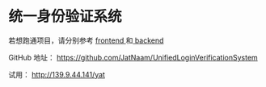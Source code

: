 # 统一身份验证系统

若想跑通项目，请分别参考 [ frontend ](frontend/README.md) 和[ backend ](backend/README.md) 

GitHub 地址：
<https://github.com/JatNaam/UnifiedLoginVerificationSystem>

试用：
<http://139.9.44.141/yat>

